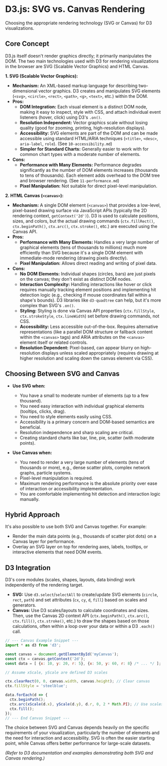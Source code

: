 # D3.js: SVG vs. Canvas Rendering

Choosing the appropriate rendering technology (SVG or Canvas) for D3 visualizations.

## Core Concept

D3.js itself doesn't render graphics directly; it primarily manipulates the DOM. The two main technologies used with D3 for rendering visualizations in the browser are SVG (Scalable Vector Graphics) and HTML Canvas.

**1. SVG (Scalable Vector Graphics):**

*   **Mechanism:** An XML-based markup language for describing two-dimensional vector graphics. D3 creates and manipulates SVG elements (`<svg>`, `<circle>`, `<rect>`, `<path>`, `<g>`, `<text>`, etc.) within the DOM.
*   **Pros:**
    *   **DOM Integration:** Each visual element is a distinct DOM node, making it easy to inspect, style with CSS, and attach individual event listeners (hover, click) using D3's `.on()`.
    *   **Resolution Independent:** Vector graphics scale without losing quality (good for zooming, printing, high-resolution displays).
    *   **Accessibility:** SVG elements are part of the DOM and can be made accessible using standard HTML/ARIA techniques (`<title>`, `<desc>`, `aria-label`, `role`). (See `10-accessibility.md`)
    *   **Simpler for Standard Charts:** Generally easier to work with for common chart types with a moderate number of elements.
*   **Cons:**
    *   **Performance with Many Elements:** Performance degrades significantly as the number of DOM elements increases (thousands to tens of thousands). Each element adds overhead to the DOM tree and browser rendering. (See `11-performance.md`)
    *   **Pixel Manipulation:** Not suitable for direct pixel-level manipulation.

**2. HTML Canvas (`<canvas>`):**

*   **Mechanism:** A single DOM element (`<canvas>`) that provides a low-level, pixel-based drawing surface via JavaScript APIs (typically the 2D rendering context, `getContext('2d')`). D3 is used to calculate positions, sizes, and colors, but the actual drawing commands (`ctx.fillRect()`, `ctx.beginPath()`, `ctx.arc()`, `ctx.stroke()`, etc.) are executed using the Canvas API.
*   **Pros:**
    *   **Performance with Many Elements:** Handles a very large number of graphical elements (tens of thousands to millions) much more efficiently than SVG because it's a single DOM element with immediate-mode rendering (drawing pixels directly).
    *   **Pixel Manipulation:** Allows direct reading and writing of pixel data.
*   **Cons:**
    *   **No DOM Elements:** Individual shapes (circles, bars) are just pixels on the canvas; they don't exist as distinct DOM nodes.
    *   **Interaction Complexity:** Handling interactions like hover or click requires manually tracking element positions and implementing hit detection logic (e.g., checking if mouse coordinates fall within a shape's bounds). D3 libraries like `d3-quadtree` can help, but it's more complex than SVG's `.on()`.
    *   **Styling:** Styling is done via Canvas API properties (`ctx.fillStyle`, `ctx.strokeStyle`, `ctx.lineWidth`) set before drawing commands, not CSS.
    *   **Accessibility:** Less accessible out-of-the-box. Requires alternative representations (like a parallel DOM structure or fallback content within the `<canvas>` tags) and ARIA attributes on the `<canvas>` element itself or related controls.
    *   **Resolution Dependent:** Pixel-based, can appear blurry on high-resolution displays unless scaled appropriately (requires drawing at higher resolution and scaling down the canvas element via CSS).

## Choosing Between SVG and Canvas

*   **Use SVG when:**
    *   You have a small to moderate number of elements (up to a few thousand).
    *   You need easy interaction with individual graphical elements (tooltips, clicks, drag).
    *   You need to style elements easily using CSS.
    *   Accessibility is a primary concern and DOM-based semantics are beneficial.
    *   Resolution independence and sharp scaling are critical.
    *   Creating standard charts like bar, line, pie, scatter (with moderate points).

*   **Use Canvas when:**
    *   You need to render a very large number of elements (tens of thousands or more), e.g., dense scatter plots, complex network graphs, particle systems.
    *   Pixel-level manipulation is required.
    *   Maximum rendering performance is the absolute priority over ease of interaction or accessibility implementation.
    *   You are comfortable implementing hit detection and interaction logic manually.

## Hybrid Approach

It's also possible to use both SVG and Canvas together. For example:

*   Render the main data points (e.g., thousands of scatter plot dots) on a Canvas layer for performance.
*   Overlay an SVG layer on top for rendering axes, labels, tooltips, or interactive elements that need DOM events.

## D3 Integration

D3's core modules (scales, shapes, layouts, data binding) work independently of the rendering target.

*   **SVG:** Use `d3.select`/`selectAll` to create/update SVG elements (`circle`, `rect`, `path`) and set attributes (`cx`, `cy`, `d`, `fill`) based on scales and generators.
*   **Canvas:** Use D3 scales/layouts to calculate coordinates and sizes. Then, use the Canvas 2D context API (`ctx.beginPath()`, `ctx.arc()`, `ctx.fill()`, `ctx.stroke()`, etc.) to draw the shapes based on those calculations, often within a loop over your data or within a D3 `.each()` call.

```javascript
// --- Canvas Example Snippet ---
import * as d3 from 'd3';

const canvas = document.getElementById('myCanvas');
const ctx = canvas.getContext('2d');
const data = [ {x: 10, y: 20, r: 5}, {x: 50, y: 60, r: 8} /* ... */ ];

// Assume xScale, yScale are defined D3 scales

ctx.clearRect(0, 0, canvas.width, canvas.height); // Clear canvas
ctx.fillStyle = 'steelblue';

data.forEach(d => {
  ctx.beginPath();
  ctx.arc(xScale(d.x), yScale(d.y), d.r, 0, 2 * Math.PI); // Use scales for position
  ctx.fill();
});
// --- End Canvas Snippet ---
```

The choice between SVG and Canvas depends heavily on the specific requirements of your visualization, particularly the number of elements and the need for interaction and accessibility. SVG is often the easier starting point, while Canvas offers better performance for large-scale datasets.

*(Refer to D3 documentation and examples demonstrating both SVG and Canvas rendering.)*